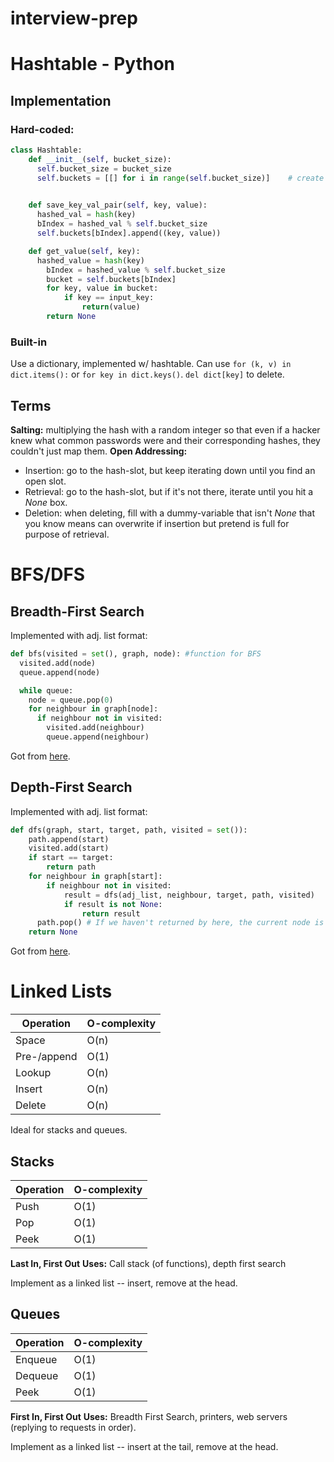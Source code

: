 # interview-prep


# Hashtable - Python

## Implementation

### Hard-coded:
```Python
class Hashtable:
    def __init__(self, bucket_size):
      self.bucket_size = bucket_size
      self.buckets = [[] for i in range(self.bucket_size)]    # create empty buckets

    
    def save_key_val_pair(self, key, value):
      hashed_val = hash(key)
      bIndex = hashed_val % self.bucket_size
      self.buckets[bIndex].append((key, value))

    def get_value(self, key):
      hashed_value = hash(key)
        bIndex = hashed_value % self.bucket_size
        bucket = self.buckets[bIndex]
        for key, value in bucket:
            if key == input_key:
                return(value)
        return None
```

### Built-in
Use a dictionary, implemented w/ hashtable. 
Can use `for (k, v) in dict.items():` or `for key in dict.keys()`.
`del dict[key]` to delete.

## Terms

**Salting:** multiplying the hash with a random integer so that even if a hacker knew what common passwords were and their corresponding hashes, they couldn't just map them.
**Open Addressing:** 
  * Insertion: go to the hash-slot, but keep iterating down until you find an open slot. 
  * Retrieval: go to the hash-slot, but if it's not there, iterate until you hit a *None* box.
  * Deletion: when deleting, fill with a dummy-variable that isn't *None* that you know means can overwrite if insertion but pretend is full for purpose of retrieval.

# BFS/DFS

## Breadth-First Search
Implemented with adj. list format:
```Python
def bfs(visited = set(), graph, node): #function for BFS
  visited.add(node)
  queue.append(node)

  while queue:
    node = queue.pop(0) 
    for neighbour in graph[node]:
      if neighbour not in visited:
        visited.add(neighbour)
        queue.append(neighbour)
```
Got from [here](https://favtutor.com/blogs/breadth-first-search-python).

## Depth-First Search
Implemented with adj. list format:
```Python
def dfs(graph, start, target, path, visited = set()):
    path.append(start)
    visited.add(start) 
    if start == target:
        return path
    for neighbour in graph[start]:
        if neighbour not in visited:
            result = dfs(adj_list, neighbour, target, path, visited)
            if result is not None:
                return result
	  path.pop() # If we haven't returned by here, the current node is not on path to target.
    return None
```
Got from [here](https://stackabuse.com/depth-first-search-dfs-in-python-theory-and-implementation/).

# Linked Lists

| Operation   | O-complexity |
| ----------- | ------------ |
| Space       | O(n)         |
| Pre-/append | O(1)         |
| Lookup      | O(n)         |
| Insert      | O(n)         |
| Delete      | O(n)         |

Ideal for stacks and queues.

## Stacks

| Operation   | O-complexity |
| ----------- | ------------ |
| Push        | O(1)         |
| Pop         | O(1)         |
| Peek        | O(1)         |

**Last In, First Out**
**Uses:** Call stack (of functions), depth first search

Implement as a linked list -- insert, remove at the head.

## Queues

| Operation   | O-complexity |
| ----------- | ------------ |
| Enqueue     | O(1)         |
| Dequeue     | O(1)         |
| Peek        | O(1)         |

**First In, First Out**
**Uses:** Breadth First Search, printers, web servers (replying to requests in order).

Implement as a linked list -- insert at the tail, remove at the head.
